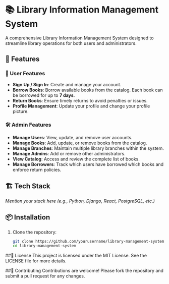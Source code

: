 # 📚 Library Information Management System

A comprehensive Library Information Management System designed to streamline library operations for both users and administrators.

## 🚀 Features

### 👤 User Features
- **Sign Up / Sign In**: Create and manage your account.
- **Borrow Books**: Borrow available books from the catalog. Each book can be borrowed for up to **7 days**.
- **Return Books**: Ensure timely returns to avoid penalties or issues.
- **Profile Management**: Update your profile and change your profile picture.

### 🛠️ Admin Features
- **Manage Users**: View, update, and remove user accounts.
- **Manage Books**: Add, update, or remove books from the catalog.
- **Manage Branches**: Maintain multiple library branches within the system.
- **Manage Admins**: Add or remove other administrators.
- **View Catalog**: Access and review the complete list of books.
- **Manage Borrowers**: Track which users have borrowed which books and enforce return policies.

## 🏗️ Tech Stack

*Mention your stack here (e.g., Python, Django, React, PostgreSQL, etc.)*

## 📦 Installation

1. Clone the repository:

   ```bash
   git clone https://github.com/yourusername/library-management-system.git
   cd library-management-system

##📝 License
This project is licensed under the MIT License. See the LICENSE file for more details.

##🤝 Contributing
Contributions are welcome! Please fork the repository and submit a pull request for any changes.
